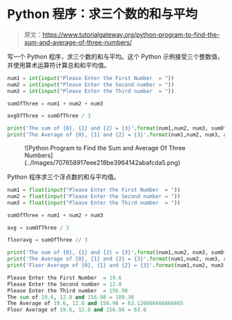 # Python 程序：求三个数的和与平均

> 原文：<https://www.tutorialgateway.org/python-program-to-find-the-sum-and-average-of-three-numbers/>

写一个 Python 程序，求三个数的和与平均。这个 Python 示例接受三个整数值，并使用算术运算符计算总和和平均值。

```py
num1 = int(input("Please Enter the First Number  = "))
num2 = int(input("Please Enter the Second number = "))
num3 = int(input("Please Enter the Third number  = "))

sumOfThree = num1 + num2 + num3

avgOfThree = sumOfThree / 3

print('The sum of {0}, {1} and {2} = {3}'.format(num1,num2, num3, sumOfThree))
print('The Average of {0}, {1} and {2} = {3}'.format(num1,num2, num3, avgOfThree))
```

<figure class="wp-block-image size-large">![Python Program to Find the Sum and Average Of Three Numbers](../Images/707658917eee218be3964142abafcda5.png)</figure>

Python 程序求三个浮点数的和与平均值。

```py
num1 = float(input("Please Enter the First Number  = "))
num2 = float(input("Please Enter the Second number = "))
num3 = float(input("Please Enter the Third number  = "))

sumOfThree = num1 + num2 + num3

avg = sumOfThree / 3

flooravg = sumOfThree // 3

print('The sum of {0}, {1} and {2} = {3}'.format(num1,num2, num3, sumOfThree))
print('The Average of {0}, {1} and {2} = {3}'.format(num1,num2, num3, avg))
print('Floor Average of {0}, {1} and {2} = {3}'.format(num1,num2, num3, flooravg))
```

```py
Please Enter the First Number  = 19.6
Please Enter the Second number = 12.8
Please Enter the Third number  = 156.98
The sum of 19.6, 12.8 and 156.98 = 189.38
The Average of 19.6, 12.8 and 156.98 = 63.126666666666665
Floor Average of 19.6, 12.8 and 156.98 = 63.0
```